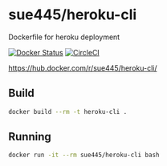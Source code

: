# sue445/heroku-cli
Dockerfile for heroku deployment

[![Docker Status](https://dockerbuildbadges.quelltext.eu/status.svg?organization=sue445&repository=heroku-cli)](https://hub.docker.com/r/sue445/heroku-cli/)
[![CircleCI](https://circleci.com/gh/sue445/dockerfile-heroku-cli.svg?style=svg)](https://circleci.com/gh/sue445/dockerfile-heroku-cli)

https://hub.docker.com/r/sue445/heroku-cli/

## Build
```bash
docker build --rm -t heroku-cli .
```

## Running
```bash
docker run -it --rm sue445/heroku-cli bash
```

